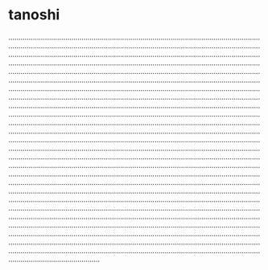 # tanoshi
.....................................................................................................................................................................................................................................................................................................................................................................................................................................................................................................................................................................................................................................................................................................................................................................................................................................................................................................................................................................................................................................................................................................................................................................................................................................................................................................................................................................................................................................................................................................................................................................................................................................................................................................................................................................................................................................................................................................................................................................................................................................................................................................................................................................................................................................................................................................................................................................................................................................................................................................................................................................................................................................................................................................................................................................................................................................................................................................................................................................................................................................................................................................................................................................................................................................................................................................................................................................................................